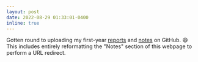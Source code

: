 ```yaml
---
layout: post
date: 2022-08-29 01:33:01-0400
inline: true
---
```


 Gotten round to uploading my first-year <a href="/resources">reports</a> and <a href="/resources">notes</a> on GitHub. :smile: This includes entirely reformatting the "Notes" section of this webpage to perform a URL redirect.